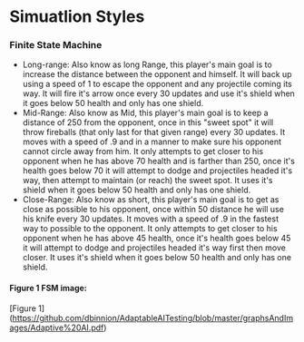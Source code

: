 # Simuatlion Styles

### Finite State Machine
- Long-range: Also know as long Range, this player's main goal is to increase the distance between the opponent and himself. It will back up using a speed of 1 to escape the opponent and any projectile coming its way. It will fire it's arrow once every 30 updates and use it's shield when it goes below 50 health and only has one shield.
- Mid-Range: Also know as Mid, this player's main goal is to keep a distance of 250 from the opponent, once in this "sweet spot" it will throw fireballs (that only last for that given range) every 30 updates. It moves with a speed of .9 and in a manner to make sure his opponent cannot circle away from him. It only attempts to get closer to his opponent when he has above 70 health and is farther than 250, once it's health goes below 70 it will attempt to dodge and projectiles headed it's way, then attempt to maintain (or reach) the sweet spot. It uses it's shield when it goes below 50 health and only has one shield. 
- Close-Range: Also know as short, this player's main goal is to get as close as possible to his opponent, once within 50 distance he will use his knife every 30 updates. It moves with a speed of .9 in the fastest way to possible to the opponent. It only attempts to get closer to his opponent when he has above 45 health, once it's health goes below 45 it will attempt to dodge and projectiles headed it's way first then move closer. It uses it's shield when it goes below 50 health and only has one shield. 
#### Figure 1 FSM image:
[Figure 1] (https://github.com/dbinnion/AdaptableAITesting/blob/master/graphsAndImages/Adaptive%20AI.pdf)
